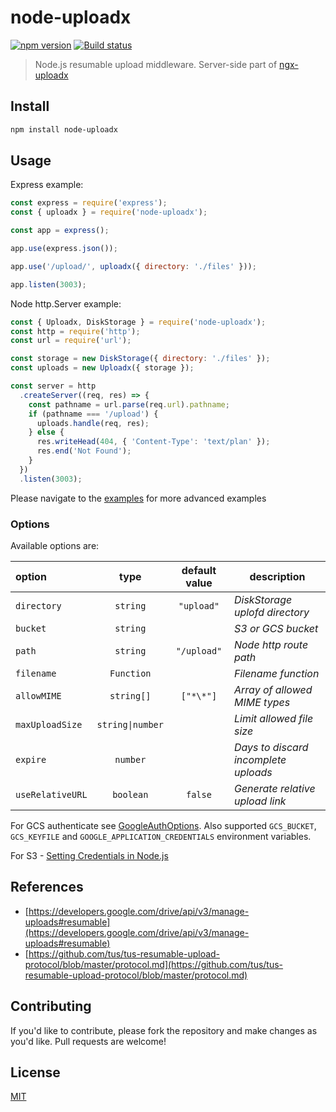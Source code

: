 # node-uploadx

[![npm version][npm-image]][npm-url] [![Build status][travis-image]][travis-url]

> Node.js resumable upload middleware.
> Server-side part of [ngx-uploadx](https://github.com/kukhariev/ngx-uploadx)

## Install

```sh
npm install node-uploadx
```

## Usage

Express example:

```js
const express = require('express');
const { uploadx } = require('node-uploadx');

const app = express();

app.use(express.json());

app.use('/upload/', uploadx({ directory: './files' }));

app.listen(3003);
```

Node http.Server example:

```js
const { Uploadx, DiskStorage } = require('node-uploadx');
const http = require('http');
const url = require('url');

const storage = new DiskStorage({ directory: './files' });
const uploads = new Uploadx({ storage });

const server = http
  .createServer((req, res) => {
    const pathname = url.parse(req.url).pathname;
    if (pathname === '/upload') {
      uploads.handle(req, res);
    } else {
      res.writeHead(404, { 'Content-Type': 'text/plan' });
      res.end('Not Found');
    }
  })
  .listen(3003);
```

Please navigate to the [examples](examples) for more advanced examples

### Options

Available options are:

| option           |       type       | default value | description                          |
| :--------------- | :--------------: | :-----------: | ------------------------------------ |
| `directory`      |     `string`     |  `"upload"`   | _DiskStorage uplofd directory_       |
| `bucket`         |     `string`     |               | _S3 or GCS bucket_                   |
| `path`           |     `string`     |  `"/upload"`  | _Node http route path_               |
| `filename`       |    `Function`    |               | _Filename function_                  |
| `allowMIME`      |    `string[]`    |   `["*\*"]`   | _Array of allowed MIME types_        |
| `maxUploadSize`  | `string\|number` |               | _Limit allowed file size_            |
| `expire`         |     `number`     |               | _Days to discard incomplete uploads_ |
| `useRelativeURL` |    `boolean`     |    `false`    | _Generate relative upload link_      |

For GCS authenticate see [GoogleAuthOptions](https://github.com/googleapis/google-auth-library-nodejs/blob/04dae9c271f0099025188489c61fd245d482832b/src/auth/googleauth.ts#L62). Also supported `GCS_BUCKET`, `GCS_KEYFILE` and `GOOGLE_APPLICATION_CREDENTIALS` environment variables.

For S3 - [Setting Credentials in Node.js](https://docs.aws.amazon.com/en_us/sdk-for-javascript/v2/developer-guide/setting-credentials-node.html)

## References

- [https://developers.google.com/drive/api/v3/manage-uploads#resumable](https://developers.google.com/drive/api/v3/manage-uploads#resumable)
- [https://github.com/tus/tus-resumable-upload-protocol/blob/master/protocol.md](https://github.com/tus/tus-resumable-upload-protocol/blob/master/protocol.md)

## Contributing

If you'd like to contribute, please fork the repository and make changes as you'd like.
Pull requests are welcome!

## License

[MIT](LICENSE)

[npm-image]: https://img.shields.io/npm/v/node-uploadx.svg
[npm-url]: https://www.npmjs.com/package/node-uploadx
[travis-image]: https://img.shields.io/travis/kukhariev/node-uploadx/master.svg
[travis-url]: https://travis-ci.org/kukhariev/node-uploadx
